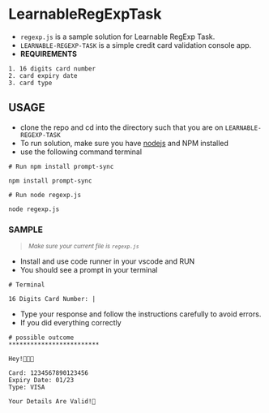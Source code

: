 # LearnableRegExpTask
- `regexp.js` is a sample solution for Learnable RegExp Task.
- `LEARNABLE-REGEXP-TASK` is a simple credit card validation console app.
- **REQUIREMENTS**
```
1. 16 digits card number
2. card expiry date
3. card type
```

## USAGE
- clone the repo and cd into the directory such that you are on `LEARNABLE-REGEXP-TASK`
- To run solution, make sure you have [nodejs](https://nodejs.org/en/download/) and NPM installed
- use the following command terminal
```
# Run npm install prompt-sync

npm install prompt-sync
```
```
# Run node regexp.js

node regexp.js
```

### SAMPLE
> <sub>*Make sure your current file is `regexp.js`*</sub>
- Install and use code runner in your vscode and RUN 
- You should see a prompt in your terminal 
```
# Terminal 

16 Digits Card Number: |
```
- Type your response and follow the instructions carefully to avoid errors.
- If you did everything correctly 
```
# possible outcome 
*************************

Hey!👋👋👋

Card: 1234567890123456
Expiry Date: 01/23
Type: VISA

Your Details Are Valid!🎉

```



